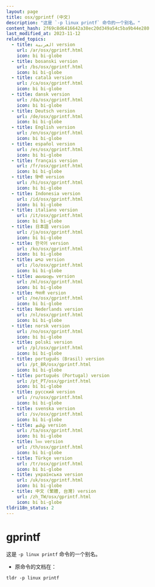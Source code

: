 ```yaml
---
layout: page
title: osx/gprintf (中文)
description: "这是 `-p linux printf` 命令的一个别名。"
content_hash: 2f69c8d6416642a38ec20d349a54c5ba9b44e280
last_modified_at: 2023-11-12
related_topics:
  - title: العربية version
    url: /ar/osx/gprintf.html
    icon: bi bi-globe
  - title: bosanski version
    url: /bs/osx/gprintf.html
    icon: bi bi-globe
  - title: català version
    url: /ca/osx/gprintf.html
    icon: bi bi-globe
  - title: dansk version
    url: /da/osx/gprintf.html
    icon: bi bi-globe
  - title: Deutsch version
    url: /de/osx/gprintf.html
    icon: bi bi-globe
  - title: English version
    url: /en/osx/gprintf.html
    icon: bi bi-globe
  - title: español version
    url: /es/osx/gprintf.html
    icon: bi bi-globe
  - title: français version
    url: /fr/osx/gprintf.html
    icon: bi bi-globe
  - title: हिन्दी version
    url: /hi/osx/gprintf.html
    icon: bi bi-globe
  - title: Indonesia version
    url: /id/osx/gprintf.html
    icon: bi bi-globe
  - title: italiano version
    url: /it/osx/gprintf.html
    icon: bi bi-globe
  - title: 日本語 version
    url: /ja/osx/gprintf.html
    icon: bi bi-globe
  - title: 한국어 version
    url: /ko/osx/gprintf.html
    icon: bi bi-globe
  - title: ລາວ version
    url: /lo/osx/gprintf.html
    icon: bi bi-globe
  - title: മലയാളം version
    url: /ml/osx/gprintf.html
    icon: bi bi-globe
  - title: नेपाली version
    url: /ne/osx/gprintf.html
    icon: bi bi-globe
  - title: Nederlands version
    url: /nl/osx/gprintf.html
    icon: bi bi-globe
  - title: norsk version
    url: /no/osx/gprintf.html
    icon: bi bi-globe
  - title: polski version
    url: /pl/osx/gprintf.html
    icon: bi bi-globe
  - title: português (Brasil) version
    url: /pt_BR/osx/gprintf.html
    icon: bi bi-globe
  - title: português (Portugal) version
    url: /pt_PT/osx/gprintf.html
    icon: bi bi-globe
  - title: русский version
    url: /ru/osx/gprintf.html
    icon: bi bi-globe
  - title: svenska version
    url: /sv/osx/gprintf.html
    icon: bi bi-globe
  - title: தமிழ் version
    url: /ta/osx/gprintf.html
    icon: bi bi-globe
  - title: ไทย version
    url: /th/osx/gprintf.html
    icon: bi bi-globe
  - title: Türkçe version
    url: /tr/osx/gprintf.html
    icon: bi bi-globe
  - title: українська version
    url: /uk/osx/gprintf.html
    icon: bi bi-globe
  - title: 中文 (繁體, 台灣) version
    url: /zh_TW/osx/gprintf.html
    icon: bi bi-globe
tldri18n_status: 2
---
```

# gprintf

这是 `-p linux printf` 命令的一个别名。

- 原命令的文档在：

`tldr -p linux printf`
